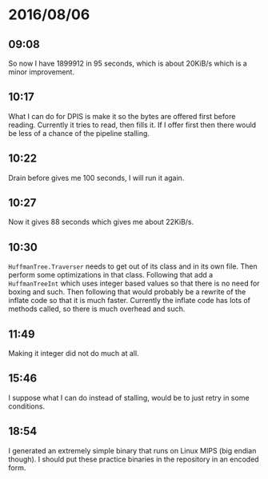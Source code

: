 # 2016/08/06

## 09:08

So now I have 1899912 in 95 seconds, which is about 20KiB/s which is a minor
improvement.

## 10:17

What I can do for DPIS is make it so the bytes are offered first before
reading. Currently it tries to read, then fills it. If I offer first then there
would be less of a chance of the pipeline stalling.

## 10:22

Drain before gives me 100 seconds, I will run it again.

## 10:27

Now it gives 88 seconds which gives me about 22KiB/s.

## 10:30

`HuffmanTree.Traverser` needs to get out of its class and in its own file.
Then perform some optimizations in that class. Following that add a
`HuffmanTreeInt` which uses integer based values so that there is no need
for boxing and such. Then following that would probably be a rewrite of the
inflate code so that it is much faster. Currently the inflate code has lots
of methods called, so there is much overhead and such.

## 11:49

Making it integer did not do much at all.

## 15:46

I suppose what I can do instead of stalling, would be to just retry in some
conditions.

## 18:54

I generated an extremely simple binary that runs on Linux MIPS (big endian
though). I should put these practice binaries in the repository in an
encoded form.

